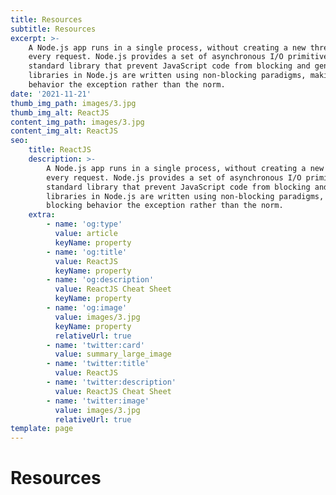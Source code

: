 ```yaml
---
title: Resources
subtitle: Resources
excerpt: >-
    A Node.js app runs in a single process, without creating a new thread for
    every request. Node.js provides a set of asynchronous I/O primitives in its
    standard library that prevent JavaScript code from blocking and generally,
    libraries in Node.js are written using non-blocking paradigms, making blocking
    behavior the exception rather than the norm.
date: '2021-11-21'
thumb_img_path: images/3.jpg
thumb_img_alt: ReactJS
content_img_path: images/3.jpg
content_img_alt: ReactJS
seo:
    title: ReactJS
    description: >-
        A Node.js app runs in a single process, without creating a new thread for
        every request. Node.js provides a set of asynchronous I/O primitives in its
        standard library that prevent JavaScript code from blocking and generally,
        libraries in Node.js are written using non-blocking paradigms, making
        blocking behavior the exception rather than the norm.
    extra:
        - name: 'og:type'
          value: article
          keyName: property
        - name: 'og:title'
          value: ReactJS
          keyName: property
        - name: 'og:description'
          value: ReactJS Cheat Sheet
          keyName: property
        - name: 'og:image'
          value: images/3.jpg
          keyName: property
          relativeUrl: true
        - name: 'twitter:card'
          value: summary_large_image
        - name: 'twitter:title'
          value: ReactJS
        - name: 'twitter:description'
          value: ReactJS Cheat Sheet
        - name: 'twitter:image'
          value: images/3.jpg
          relativeUrl: true
template: page
---
```


# Resources
